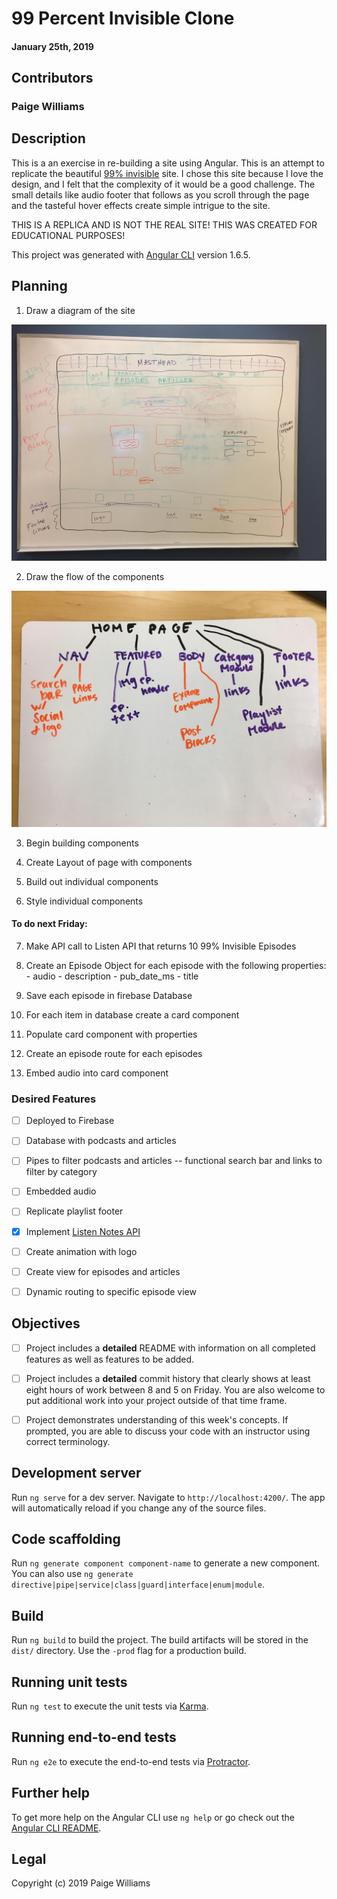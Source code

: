 #  99 Percent Invisible Clone

#### January 25th, 2019

## Contributors

### **Paige Williams**

## Description

This is a an exercise in re-building a site using Angular. This is an attempt to replicate the beautiful [99% invisible](https://99percentinvisible.org/) site. I chose this site because I love the design, and I felt that the complexity of it would be a good challenge. The small details like audio footer that follows as you scroll through the page and the tasteful hover effects create simple intrigue to the site.

THIS IS A REPLICA AND IS NOT THE REAL SITE! THIS WAS CREATED FOR EDUCATIONAL PURPOSES!

This project was generated with [Angular CLI](https://github.com/angular/angular-cli) version 1.6.5.

## Planning

  1. Draw a diagram of the site

  ![alt text](https://github.com/paigewilliams/99-percent-invisible/blob/master/layout-design.jpg)

  2. Draw the flow of the components

  ![alt text](https://github.com/paigewilliams/99-percent-invisible/blob/master/components-flow.jpg)

  3. Begin building components

  4. Create Layout of page with components

  5. Build out individual components

  6. Style individual components

  #### To do next Friday:


  7. Make API call to Listen API that returns 10 99% Invisible Episodes

  8. Create an Episode Object for each episode with the following properties:
    - audio
    - description
    - pub_date_ms
    - title

  9. Save each episode in firebase Database

  10. For each item in database create a card component

  11. Populate card component with properties

  12. Create an episode route for each episodes

  13. Embed audio into card component  


### Desired Features

- [ ] Deployed to Firebase
- [ ] Database with podcasts and articles
- [ ] Pipes to filter podcasts and articles -- functional search bar and links to filter by category
- [ ] Embedded audio
- [ ] Replicate playlist footer
- [x] Implement [Listen Notes API](https://www.listennotes.com/api/)
- [ ] Create animation with logo
- [ ] Create view for episodes and articles
- [ ] Dynamic routing to specific episode view


## Objectives

- [ ] Project includes a **detailed** README with information on all completed features as well as features to be added.
- [ ] Project includes a **detailed** commit history that clearly shows at least eight hours of work between 8 and 5 on Friday. You are also welcome to put additional work into your project outside of that time frame.
- [ ] Project demonstrates understanding of this week's concepts. If prompted, you are able to discuss your code with an instructor using correct terminology.


## Development server

Run `ng serve` for a dev server. Navigate to `http://localhost:4200/`. The app will automatically reload if you change any of the source files.

## Code scaffolding

Run `ng generate component component-name` to generate a new component. You can also use `ng generate directive|pipe|service|class|guard|interface|enum|module`.

## Build

Run `ng build` to build the project. The build artifacts will be stored in the `dist/` directory. Use the `-prod` flag for a production build.

## Running unit tests

Run `ng test` to execute the unit tests via [Karma](https://karma-runner.github.io).

## Running end-to-end tests

Run `ng e2e` to execute the end-to-end tests via [Protractor](http://www.protractortest.org/).

## Further help

To get more help on the Angular CLI use `ng help` or go check out the [Angular CLI README](https://github.com/angular/angular-cli/blob/master/README.md).

## Legal

Copyright (c) 2019 Paige Williams
